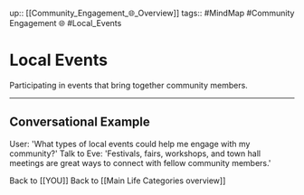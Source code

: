 up:: [[Community_Engagement_🌐_Overview]]
tags:: #MindMap #Community Engagement 🌐 #Local_Events

# Local Events

Participating in events that bring together community members.

---
## Conversational Example
User: 'What types of local events could help me engage with my community?'
Talk to Eve: 'Festivals, fairs, workshops, and town hall meetings are great ways to connect with fellow community members.'

Back to [[YOU]]
Back to [[Main Life Categories overview]]
